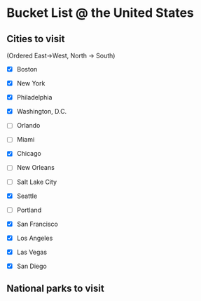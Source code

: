 # Bucket List @ the United States

## Cities to visit

(Ordered East->West, North -> South)

- [x] Boston
- [x] New York
- [x] Philadelphia
- [x] Washington, D.C.
- [ ] Orlando
- [ ] Miami
- [x] Chicago
- [ ] New Orleans
- [ ] Salt Lake City
- [x] Seattle
- [ ] Portland
- [x] San Francisco
- [x] Los Angeles
- [x] Las Vegas
- [x] San Diego


## National parks to visit
